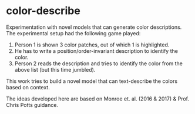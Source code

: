 # color-describe
Experimentation with novel models that can generate color descriptions. The experimental setup had the following game 
played:

1. Person 1 is shown 3 color patches, out of which 1 is highlighted.
2. He has to write a position/order-invariant description to identify the color.
3. Person 2 reads the description and tries to identify the color from the above list (but this time jumbled).

This work tries to build a novel model that can text-describe the colors based on context.

The ideas developed here are based on Monroe et. al. (2016 & 2017) & Prof. Chris Potts guidance.
